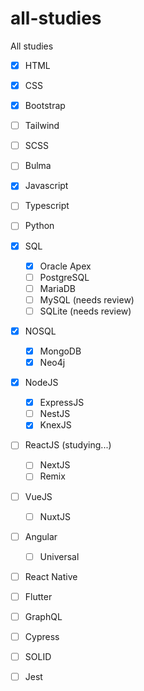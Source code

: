 # all-studies
All studies
- [x] HTML
- [x] CSS
- [x] Bootstrap
- [ ] Tailwind
- [ ] SCSS
- [ ] Bulma
- [x] Javascript
- [ ] Typescript
- [ ] Python
- [x] SQL
  - [x] Oracle Apex
  - [ ] PostgreSQL
  - [ ] MariaDB
  - [ ] MySQL (needs review)
  - [ ] SQLite (needs review)
- [x] NOSQL
  - [x] MongoDB
  - [x] Neo4j
- [x] NodeJS
  - [x] ExpressJS
  - [ ] NestJS
  - [x] KnexJS
- [ ] ReactJS (studying...)
  - [ ] NextJS
  - [ ] Remix
- [ ] VueJS
  - [ ] NuxtJS
- [ ] Angular
  - [ ] Universal
- [ ] React Native
- [ ] Flutter
- [ ] GraphQL
- [ ] Cypress
- [ ] SOLID
- [ ] Jest
      

